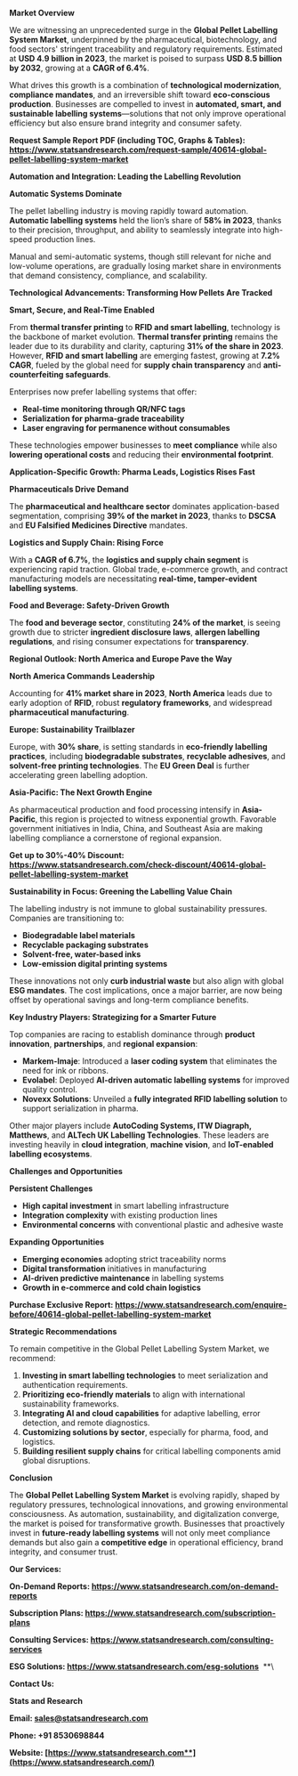 ﻿**Market Overview**

We are witnessing an unprecedented surge in the **Global Pellet Labelling System Market**, underpinned by the pharmaceutical, biotechnology, and food sectors' stringent traceability and regulatory requirements. Estimated at **USD 4.9 billion in 2023**, the market is poised to surpass **USD 8.5 billion by 2032**, growing at a **CAGR of 6.4%**.

What drives this growth is a combination of **technological modernization**, **compliance mandates**, and an irreversible shift toward **eco-conscious production**. Businesses are compelled to invest in **automated, smart, and sustainable labelling systems**—solutions that not only improve operational efficiency but also ensure brand integrity and consumer safety.

**Request Sample Report PDF (including TOC, Graphs & Tables): <https://www.statsandresearch.com/request-sample/40614-global-pellet-labelling-system-market>**

**Automation and Integration: Leading the Labelling Revolution**

**Automatic Systems Dominate**

The pellet labelling industry is moving rapidly toward automation. **Automatic labelling systems** held the lion’s share of **58% in 2023**, thanks to their precision, throughput, and ability to seamlessly integrate into high-speed production lines.

Manual and semi-automatic systems, though still relevant for niche and low-volume operations, are gradually losing market share in environments that demand consistency, compliance, and scalability.

**Technological Advancements: Transforming How Pellets Are Tracked**

**Smart, Secure, and Real-Time Enabled**

From **thermal transfer printing** to **RFID and smart labelling**, technology is the backbone of market evolution. **Thermal transfer printing** remains the leader due to its durability and clarity, capturing **31% of the share in 2023**. However, **RFID and smart labelling** are emerging fastest, growing at **7.2% CAGR**, fueled by the global need for **supply chain transparency** and **anti-counterfeiting safeguards**.

Enterprises now prefer labelling systems that offer:

- **Real-time monitoring through QR/NFC tags**
- **Serialization for pharma-grade traceability**
- **Laser engraving for permanence without consumables**

These technologies empower businesses to **meet compliance** while also **lowering operational costs** and reducing their **environmental footprint**.

**Application-Specific Growth: Pharma Leads, Logistics Rises Fast**

**Pharmaceuticals Drive Demand**

The **pharmaceutical and healthcare sector** dominates application-based segmentation, comprising **39% of the market in 2023**, thanks to **DSCSA** and **EU Falsified Medicines Directive** mandates.

**Logistics and Supply Chain: Rising Force**

With a **CAGR of 6.7%**, the **logistics and supply chain segment** is experiencing rapid traction. Global trade, e-commerce growth, and contract manufacturing models are necessitating **real-time, tamper-evident labelling systems**.

**Food and Beverage: Safety-Driven Growth**

The **food and beverage sector**, constituting **24% of the market**, is seeing growth due to stricter **ingredient disclosure laws**, **allergen labelling regulations**, and rising consumer expectations for **transparency**.

**Regional Outlook: North America and Europe Pave the Way**

**North America Commands Leadership**

Accounting for **41% market share in 2023**, **North America** leads due to early adoption of **RFID**, robust **regulatory frameworks**, and widespread **pharmaceutical manufacturing**.

**Europe: Sustainability Trailblazer**

Europe, with **30% share**, is setting standards in **eco-friendly labelling practices**, including **biodegradable substrates**, **recyclable adhesives**, and **solvent-free printing technologies**. The **EU Green Deal** is further accelerating green labelling adoption.

**Asia-Pacific: The Next Growth Engine**

As pharmaceutical production and food processing intensify in **Asia-Pacific**, this region is projected to witness exponential growth. Favorable government initiatives in India, China, and Southeast Asia are making labelling compliance a cornerstone of regional expansion.

**Get up to 30%-40% Discount: <https://www.statsandresearch.com/check-discount/40614-global-pellet-labelling-system-market>**

**Sustainability in Focus: Greening the Labelling Value Chain**

The labelling industry is not immune to global sustainability pressures. Companies are transitioning to:

- **Biodegradable label materials**
- **Recyclable packaging substrates**
- **Solvent-free, water-based inks**
- **Low-emission digital printing systems**

These innovations not only **curb industrial waste** but also align with global **ESG mandates**. The cost implications, once a major barrier, are now being offset by operational savings and long-term compliance benefits.

**Key Industry Players: Strategizing for a Smarter Future**

Top companies are racing to establish dominance through **product innovation**, **partnerships**, and **regional expansion**:

- **Markem-Imaje**: Introduced a **laser coding system** that eliminates the need for ink or ribbons.
- **Evolabel**: Deployed **AI-driven automatic labelling systems** for improved quality control.
- **Novexx Solutions**: Unveiled a **fully integrated RFID labelling solution** to support serialization in pharma.

Other major players include **AutoCoding Systems, ITW Diagraph, Matthews**, and **ALTech UK Labelling Technologies**. These leaders are investing heavily in **cloud integration**, **machine vision**, and **IoT-enabled labelling ecosystems**.

**Challenges and Opportunities**

**Persistent Challenges**

- **High capital investment** in smart labelling infrastructure
- **Integration complexity** with existing production lines
- **Environmental concerns** with conventional plastic and adhesive waste

**Expanding Opportunities**

- **Emerging economies** adopting strict traceability norms
- **Digital transformation** initiatives in manufacturing
- **AI-driven predictive maintenance** in labelling systems
- **Growth in e-commerce and cold chain logistics**

**Purchase Exclusive Report: <https://www.statsandresearch.com/enquire-before/40614-global-pellet-labelling-system-market>**

**Strategic Recommendations**

To remain competitive in the Global Pellet Labelling System Market, we recommend:

1. **Investing in smart labelling technologies** to meet serialization and authentication requirements.
1. **Prioritizing eco-friendly materials** to align with international sustainability frameworks.
1. **Integrating AI and cloud capabilities** for adaptive labelling, error detection, and remote diagnostics.
1. **Customizing solutions by sector**, especially for pharma, food, and logistics.
1. **Building resilient supply chains** for critical labelling components amid global disruptions.

**Conclusion**

The **Global Pellet Labelling System Market** is evolving rapidly, shaped by regulatory pressures, technological innovations, and growing environmental consciousness. As automation, sustainability, and digitalization converge, the market is poised for transformative growth. Businesses that proactively invest in **future-ready labelling systems** will not only meet compliance demands but also gain a **competitive edge** in operational efficiency, brand integrity, and consumer trust.

**Our Services:** 

**On-Demand Reports: <https://www.statsandresearch.com/on-demand-reports>** 

**Subscription Plans: <https://www.statsandresearch.com/subscription-plans>** 

**Consulting Services: <https://www.statsandresearch.com/consulting-services>** 

**ESG Solutions: <https://www.statsandresearch.com/esg-solutions>** 
**\


**Contact Us:** 

**Stats and Research** 

**Email: <sales@statsandresearch.com>** 

**Phone: +91 8530698844** 

**Website: [https://www.statsandresearch.com**](https://www.statsandresearch.com/)**


